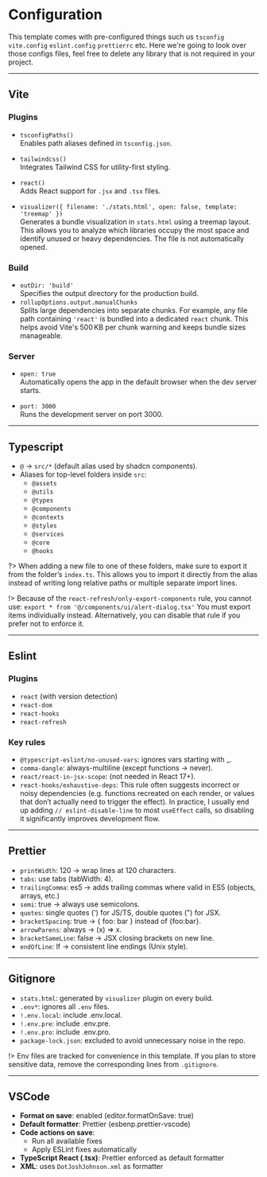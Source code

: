 # Configuration

This template comes with pre-configured things such us `tsconfig` `vite.config` `eslint.config` `prettierrc` etc. Here we're going to look over those configs files, feel free to delete any library that is not required in your project.

---

## Vite

### Plugins

- `tsconfigPaths()`  
  Enables path aliases defined in `tsconfig.json`.

- `tailwindcss()`  
  Integrates Tailwind CSS for utility-first styling.

- `react()`  
  Adds React support for `.jsx` and `.tsx` files.

- `visualizer({ filename: './stats.html', open: false, template: 'treemap' })`  
  Generates a bundle visualization in `stats.html` using a treemap layout.
  This allows you to analyze which libraries occupy the most space and identify unused or heavy dependencies.
  The file is not automatically opened.

### Build

- `outDir: 'build'`  
  Specifies the output directory for the production build.
- `rollupOptions.output.manualChunks`  
  Splits large dependencies into separate chunks.
  For example, any file path containing `'react'` is bundled into a dedicated `react` chunk.
  This helps avoid Vite's 500 KB per chunk warning and keeps bundle sizes manageable.

### Server

- `open: true`  
  Automatically opens the app in the default browser when the dev server starts.

- `port: 3000`  
  Runs the development server on port 3000.

---

## Typescript

- `@` → `src/*` (default alias used by shadcn components).
- Aliases for top-level folders inside `src`:
    - `@assets`
    - `@utils`
    - `@types`
    - `@components`
    - `@contexts`
    - `@styles`
    - `@services`
    - `@core`
    - `@hooks`

?> When adding a new file to one of these folders, make sure to export it from the folder’s `index.ts`.
This allows you to import it directly from the alias instead of writing long relative paths or multiple separate import lines.

!> Because of the `react-refresh/only-export-components` rule, you cannot use: `export * from '@/components/ui/alert-dialog.tsx'`
You must export items individually instead. Alternatively, you can disable that rule if you prefer not to enforce it.

---

## Eslint

### Plugins

- `react` (with version detection)
- `react-dom`
- `react-hooks`
- `react-refresh`

### Key rules

- `@typescript-eslint/no-unused-vars`: ignores vars starting with \_.
- `comma-dangle`: always-multiline (except functions → never).
- `react/react-in-jsx-scope`: (not needed in React 17+).
- `react-hooks/exhaustive-deps`: This rule often suggests incorrect or noisy dependencies (e.g. functions recreated on each render, or values that don’t actually need to trigger the effect). In practice, I usually end up adding `// eslint-disable-line` to most `useEffect` calls, so disabling it significantly improves development flow.

---

## Prettier

- `printWidth`: 120 → wrap lines at 120 characters.
- `tabs`: use tabs (tabWidth: 4).
- `trailingComma`: es5 → adds trailing commas where valid in ES5 (objects, arrays, etc.)
- `semi`: true → always use semicolons.
- `quotes`: single quotes (') for JS/TS, double quotes (") for JSX.
- `bracketSpacing`: true → { foo: bar } instead of {foo:bar}.
- `arrowParens`: always → (x) => x.
- `bracketSameLine`: false → JSX closing brackets on new line.
- `endOfLine`: lf → consistent line endings (Unix style).

---

## Gitignore

- `stats.html`: generated by `visualizer` plugin on every build.
- `.env*`: ignores all `.env` files.
- `!.env.local`: include .env.local.
- `!.env.pre`: include .env.pre.
- `!.env.pro`: include .env.pro.
- `package-lock.json`: excluded to avoid unnecessary noise in the repo.

!> Env files are tracked for convenience in this template. If you plan to store sensitive data, remove the corresponding lines from `.gitignore`.

---

## VSCode

- **Format on save**: enabled (editor.formatOnSave: true)
- **Default formatter**: Prettier (esbenp.prettier-vscode)
- **Code actions on save**:
    - Run all available fixes
    - Apply ESLint fixes automatically
- **TypeScript React (.tsx)**: Prettier enforced as default formatter
- **XML**: uses `DotJoshJohnson.xml` as formatter
